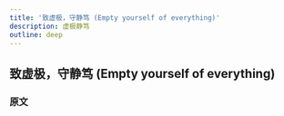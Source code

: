 ```yaml
---
title: '致虚极，守静笃 (Empty yourself of everything)'
description: 虚极静笃
outline: deep
---
```


## 致虚极，守静笃 (Empty yourself of everything)

### 原文

